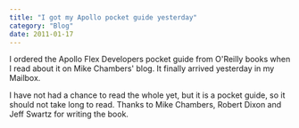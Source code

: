 ```yaml
---
title: "I got my Apollo pocket guide yesterday"
category: "Blog"
date: 2011-01-17
---
```



I ordered the Apollo Flex Developers pocket guide from O'Reilly books when I read about it on Mike Chambers' blog. It finally arrived yesterday in my Mailbox.

I have not had a chance to read the whole yet, but it is a pocket guide, so it should not take long to read. Thanks to Mike Chambers, Robert Dixon and Jeff Swartz for writing the book.